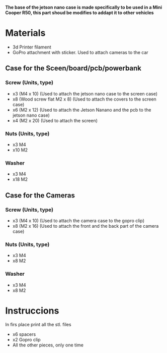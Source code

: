 **The base of the jetson nano case is made specifically to be used in a Mini Cooper R50, this part shoud be modifies to addapt it to other vehicles**

# Materials
- 3d Printer filament
- GoPro attachment with sticker. Used to attach cameras to the car

## Case for the Sceen/board/pcb/powerbank
### Screw (Units, type) 
- x3 (M4 x 10) (Used to attach the jetson nano case to the screen case)
- x8 (Wood screw flat M2 x 8) (Used to attach the covers to the screen case)
- x6 (M2 x 12) (Used to attach the Jetson Nanano and the pcb to the jetson nano case)
- x4 (M2 x 20) (Used to attach the screen)

### Nuts (Units, type) 
- x3 M4 
- x10 M2

### Washer
- x3 M4
- x18 M2

## Case for the Cameras
### Screw (Units, type) 
- x3 (M4 x 10) (Used to attach the camera case to the gopro clip)
- x8 (M2 x 16) (Used to attach the front and the back part of the camera case)

### Nuts (Units, type) 
- x3 M4 
- x8 M2

### Washer
- x3 M4
- x8 M2


# Instruccions
In firs place print all the stl. files
- x6 spacers
- x2 Gopro clip
- All the other pieces, only one time

## 


